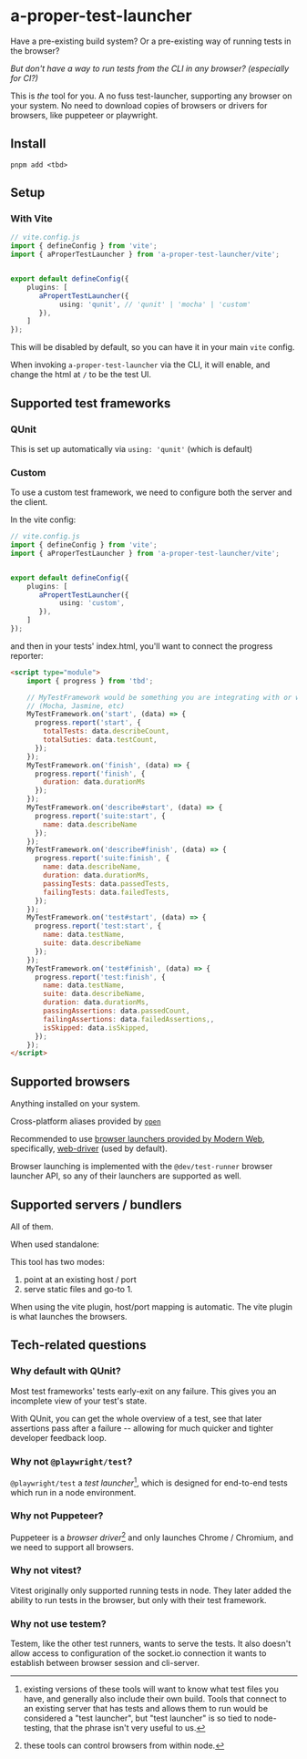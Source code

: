 # a-proper-test-launcher

Have a pre-existing build system?
Or a pre-existing way of running tests in the browser?

_But don't have a way to run tests from the CLI in any browser? (especially for CI?)_

This is *the* tool for you. 
A no fuss test-launcher, supporting any browser on your system. 
No need to download copies of browsers or drivers for browsers, like puppeteer or playwright.

## Install

``` 
pnpm add <tbd>
```

## Setup 

### With Vite

```ts 
// vite.config.js
import { defineConfig } from 'vite';
import { aProperTestLauncher } from 'a-proper-test-launcher/vite';


export default defineConfig({
    plugins: [
       aPropertTestLauncher({
            using: 'qunit', // 'qunit' | 'mocha' | 'custom'
       }), 
    ]
});
```

This will be disabled by default, so you can have it in your main `vite` config.

When invoking `a-proper-test-launcher` via the CLI, it will enable, and change the html at `/` to be the test UI.

## Supported test frameworks

### QUnit

This is set up automatically via `using: 'qunit'` (which is default)

### Custom

To use a custom test framework, we need to configure both the server and the client.


In the vite config:
```ts 
// vite.config.js
import { defineConfig } from 'vite';
import { aProperTestLauncher } from 'a-proper-test-launcher/vite';


export default defineConfig({
    plugins: [
       aPropertTestLauncher({
            using: 'custom',
       }), 
    ]
});
```

and then in your tests' index.html, you'll want to connect the progress reporter:
```html 
<script type="module">
    import { progress } from 'tbd';

    // MyTestFramework would be something you are integrating with or wrote yourself
    // (Mocha, Jasmine, etc)
    MyTestFramework.on('start', (data) => {
      progress.report('start', {
        totalTests: data.describeCount,
        totalSuties: data.testCount,
      });
    });
    MyTestFramework.on('finish', (data) => {
      progress.report('finish', {
        duration: data.durationMs 
      });
    });
    MyTestFramework.on('describe#start', (data) => {
      progress.report('suite:start', {
        name: data.describeName 
      });
    });
    MyTestFramework.on('describe#finish', (data) => {
      progress.report('suite:finish', {
        name: data.describeName,
        duration: data.durationMs,
        passingTests: data.passedTests,
        failingTests: data.failedTests,
      });
    });
    MyTestFramework.on('test#start', (data) => {
      progress.report('test:start', {
        name: data.testName,
        suite: data.describeName 
      });
    });
    MyTestFramework.on('test#finish', (data) => {
      progress.report('test:finish', {
        name: data.testName,
        suite: data.describeName, 
        duration: data.durationMs,
        passingAssertions: data.passedCount,
        failingAssertions: data.failedAssertions,,
        isSkipped: data.isSkipped,
      });
    });
</script>
```

## Supported browsers

Anything installed on your system. 

Cross-platform aliases provided by [`open`](https://www.npmjs.com/package/open)

Recommended to use [browser launchers provided by Modern Web](https://modern-web.dev/docs/test-runner/browser-launchers/overview/), specifically, [web-driver](https://modern-web.dev/docs/test-runner/browser-launchers/webdriver/) (used by  default).

Browser launching is implemented with the `@dev/test-runner` browser launcher API, so any of their launchers are supported as well.

## Supported servers / bundlers

All of them.



When used standalone:

This tool has two modes:
 1. point at an existing host / port 
 2. serve static files and go-to 1.

When using the vite plugin, host/port mapping is automatic. The vite plugin is what launches the browsers. 

## Tech-related questions

### Why default with QUnit?

Most test frameworks' tests early-exit on any failure. This gives you an incomplete view of your test's state.

With QUnit, you can get the whole overview of a test, see that later assertions pass after a failure -- allowing for much quicker and tighter developer feedback loop.


### Why not `@playwright/test`?

`@playwright/test` a _test launcher_[^test_launcher], which is designed for end-to-end tests which run in a node environment.

### Why not Puppeteer?

Puppeteer is a _browser driver_[^browser_driver] and only launches Chrome / Chromium, and we need to support all browsers.

### Why not vitest?

Vitest originally only supported running tests in node.
They later added the ability to run tests in the browser, but only with their test framework.

### Why not use testem?

Testem, like the other test runners, wants to serve the tests.
It also doesn't allow access to configuration of the socket.io connection it wants to establish between browser session and cli-server.


[^test_launcher]: existing versions of these tools will want to know what test files you have, and generally also include their own build. Tools that connect to an existing server that has tests and allows them to run would be considered a "test launcher", but "test launcher" is so tied to node-testing, that the phrase isn't very useful to us.
[^browser_driver]: these tools can control browsers from within node.
